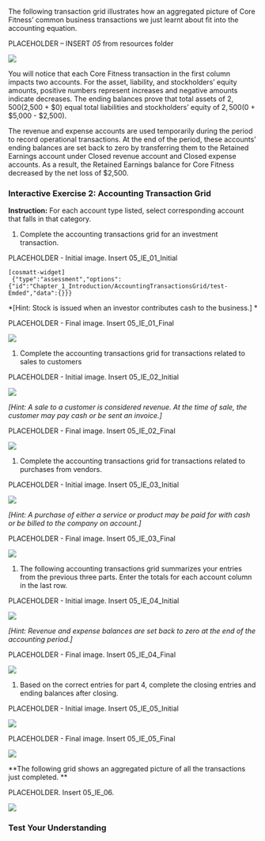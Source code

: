 The following transaction grid illustrates how an aggregated picture of Core Fitness’ common business transactions we just learnt about fit into the accounting equation.

PLACEHOLDER – INSERT *05* from resources folder

![](./Chapter_1_Introduction_to_business_and_accounting_concepts/media/05_AccountingTransactionsGrid/image1.png)

You will notice that each Core Fitness transaction in the first column impacts two accounts. For the asset, liability, and stockholders’ equity amounts, positive numbers represent increases and negative amounts indicate decreases. The ending balances prove that total assets of $2,500 ($2,500 + $0) equal total liabilities and stockholders’ equity of $2,500 ($0 + $5,000 - $2,500).

The revenue and expense accounts are used temporarily during the period to record operational transactions. At the end of the period, these accounts’ ending balances are set back to zero by transferring them to the Retained Earnings account under Closed revenue account and Closed expense accounts. As a result, the Retained Earnings balance for Core Fitness decreased by the net loss of $2,500.

### Interactive Exercise 2: Accounting Transaction Grid

**Instruction:** For each account type listed, select corresponding account that falls in that category.

1.  Complete the accounting transactions grid for an investment transaction.

PLACEHOLDER - Initial image. Insert 05\_IE\_01\_Initial

```
[cosmatt-widget]
 {"type":"assessment","options":{"id":"Chapter_1_Introduction/AccountingTransactionsGrid/test-Emded","data":{}}} 
```

*\[Hint: Stock is issued when an investor contributes cash to the business.\] *

PLACEHOLDER - Final image. Insert 05\_IE\_01\_Final

![](./Chapter_1_Introduction_to_business_and_accounting_concepts/media/05_AccountingTransactionsGrid/image3.png)

1.  Complete the accounting transactions grid for transactions related to sales to customers

PLACEHOLDER - Initial image. Insert 05\_IE\_02\_Initial

![](./Chapter_1_Introduction_to_business_and_accounting_concepts/media/05_AccountingTransactionsGrid/image4.png)

*\[Hint: A sale to a customer is considered revenue. At the time of sale, the customer may pay cash or be sent an invoice.\]*

PLACEHOLDER - Final image. Insert 05\_IE\_02\_Final

![](./Chapter_1_Introduction_to_business_and_accounting_concepts/media/05_AccountingTransactionsGrid/image5.png)

1.  Complete the accounting transactions grid for transactions related to purchases from vendors.

PLACEHOLDER - Initial image. Insert 05\_IE\_03\_Initial

![](./Chapter_1_Introduction_to_business_and_accounting_concepts/media/05_AccountingTransactionsGrid/image6.png)

*\[Hint: A purchase of either a service or product may be paid for with cash or be billed to the company on account.\]*

PLACEHOLDER - Final image. Insert 05\_IE\_03\_Final

![](./Chapter_1_Introduction_to_business_and_accounting_concepts/media/05_AccountingTransactionsGrid/image7.png)

1.  The following accounting transactions grid summarizes your entries from the previous three parts. Enter the totals for each account column in the last row.

PLACEHOLDER - Initial image. Insert 05\_IE\_04\_Initial

![](./Chapter_1_Introduction_to_business_and_accounting_concepts/media/05_AccountingTransactionsGrid/image8.png)

*\[Hint: Revenue and expense balances are set back to zero at the end of the accounting period.\]*

PLACEHOLDER - Final image. Insert 05\_IE\_04\_Final

![](./Chapter_1_Introduction_to_business_and_accounting_concepts/media/05_AccountingTransactionsGrid/image9.png)

1.  Based on the correct entries for part 4, complete the closing entries and ending balances after closing.

PLACEHOLDER - Initial image. Insert 05\_IE\_05\_Initial

![](./Chapter_1_Introduction_to_business_and_accounting_concepts/media/05_AccountingTransactionsGrid/image10.png)

PLACEHOLDER - Final image. Insert 05\_IE\_05\_Final

![](./Chapter_1_Introduction_to_business_and_accounting_concepts/media/05_AccountingTransactionsGrid/image11.png)

**The following grid shows an aggregated picture of all the transactions just completed. **

PLACEHOLDER. Insert 05\_IE\_06.

![](./Chapter_1_Introduction_to_business_and_accounting_concepts/media/05_AccountingTransactionsGrid/image12.png)

### Test Your Understanding

